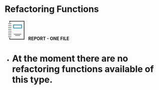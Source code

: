# Refactoring Functions

**&nbsp;** ![Image](<lib/Report.png>) **REPORT - ONE FILE**

* # At the moment there are no refactoring functions available of this type.
